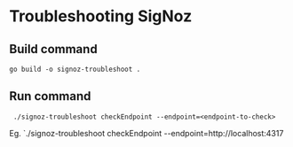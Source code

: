 # Troubleshooting SigNoz

## Build command
```
go build -o signoz-troubleshoot . 
```


## Run command
```
 ./signoz-troubleshoot checkEndpoint --endpoint=<endpoint-to-check>
 ```
 Eg. `./signoz-troubleshoot checkEndpoint --endpoint=http://localhost:4317
